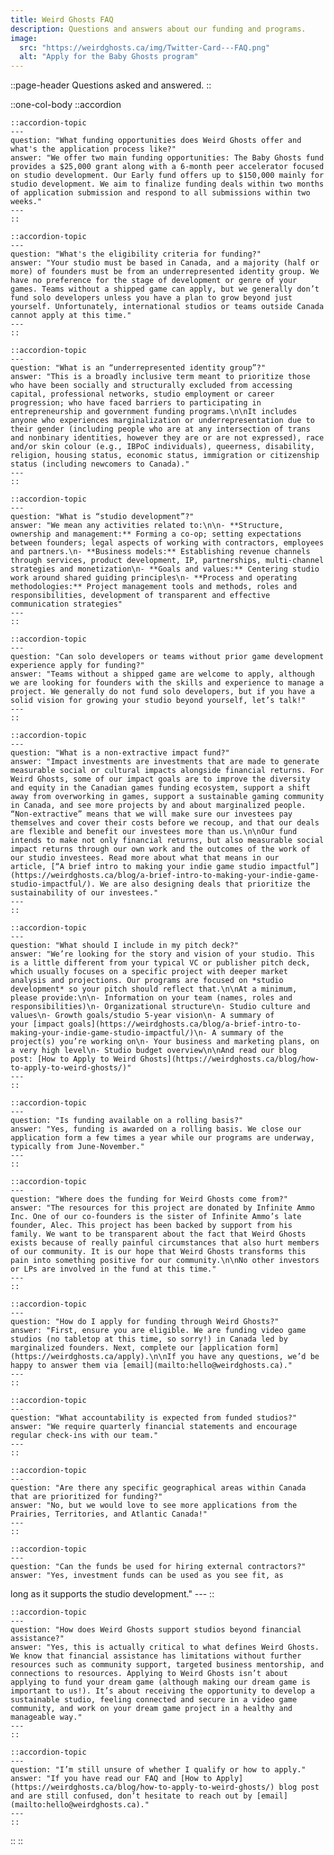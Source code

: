```yaml
---
title: Weird Ghosts FAQ
description: Questions and answers about our funding and programs.
image:
  src: "https://weirdghosts.ca/img/Twitter-Card---FAQ.png"
  alt: "Apply for the Baby Ghosts program"
---
```


::page-header
Questions asked and answered.
::

::one-col-body
  ::accordion

    ::accordion-topic
    ---
    question: "What funding opportunities does Weird Ghosts offer and what's the application process like?"
    answer: "We offer two main funding opportunities: The Baby Ghosts fund provides a $25,000 grant along with a 6-month peer accelerator focused on studio development. Our Early fund offers up to $150,000 mainly for studio development. We aim to finalize funding deals within two months of application submission and respond to all submissions within two weeks."
    ---
    ::

    ::accordion-topic
    ---
    question: "What's the eligibility criteria for funding?"
    answer: "Your studio must be based in Canada, and a majority (half or more) of founders must be from an underrepresented identity group. We have no preference for the stage of development or genre of your games. Teams without a shipped game can apply, but we generally don’t fund solo developers unless you have a plan to grow beyond just yourself. Unfortunately, international studios or teams outside Canada cannot apply at this time."
    ---
    ::

    ::accordion-topic
    ---
    question: "What is an “underrepresented identity group”?"
    answer: "This is a broadly inclusive term meant to prioritize those who have been socially and structurally excluded from accessing capital, professional networks, studio employment or career progression; who have faced barriers to participating in entrepreneurship and government funding programs.\n\nIt includes anyone who experiences marginalization or underrepresentation due to their gender (including people who are at any intersection of trans and nonbinary identities, however they are or are not expressed), race and/or skin colour (e.g., IBPoC individuals), queerness, disability, religion, housing status, economic status, immigration or citizenship status (including newcomers to Canada)."
    ---
    ::

    ::accordion-topic
    ---
    question: "What is “studio development”?"
    answer: "We mean any activities related to:\n\n- **Structure, ownership and management:** Forming a co-op; setting expectations between founders; legal aspects of working with contractors, employees and partners.\n- **Business models:** Establishing revenue channels through services, product development, IP, partnerships, multi-channel strategies and monetization\n- **Goals and values:** Centering studio work around shared guiding principles\n- **Process and operating methodologies:** Project management tools and methods, roles and responsibilities, development of transparent and effective communication strategies"
    ---
    ::

    ::accordion-topic
    ---
    question: "Can solo developers or teams without prior game development experience apply for funding?"
    answer: "Teams without a shipped game are welcome to apply, although we are looking for founders with the skills and experience to manage a project. We generally do not fund solo developers, but if you have a solid vision for growing your studio beyond yourself, let’s talk!"
    ---
    ::

    ::accordion-topic
    ---
    question: "What is a non-extractive impact fund?"
    answer: "Impact investments are investments that are made to generate measurable social or cultural impacts alongside financial returns. For Weird Ghosts, some of our impact goals are to improve the diversity and equity in the Canadian games funding ecosystem, support a shift away from overworking in games, support a sustainable gaming community in Canada, and see more projects by and about marginalized people. “Non-extractive” means that we will make sure our investees pay themselves and cover their costs before we recoup, and that our deals are flexible and benefit our investees more than us.\n\nOur fund intends to make not only financial returns, but also measurable social impact returns through our own work and the outcomes of the work of our studio investees. Read more about what that means in our article, [“A brief intro to making your indie game studio impactful”](https://weirdghosts.ca/blog/a-brief-intro-to-making-your-indie-game-studio-impactful/). We are also designing deals that prioritize the sustainability of our investees."
    ---
    ::

    ::accordion-topic
    ---
    question: "What should I include in my pitch deck?"
    answer: "We’re looking for the story and vision of your studio. This is a little different from your typical VC or publisher pitch deck, which usually focuses on a specific project with deeper market analysis and projections. Our programs are focused on *studio development* so your pitch should reflect that.\n\nAt a minimum, please provide:\n\n- Information on your team (names, roles and responsibilities)\n- Organizational structure\n- Studio culture and values\n- Growth goals/studio 5-year vision\n- A summary of your [impact goals](https://weirdghosts.ca/blog/a-brief-intro-to-making-your-indie-game-studio-impactful/)\n- A summary of the project(s) you’re working on\n- Your business and marketing plans, on a very high level\n- Studio budget overview\n\nAnd read our blog post: [How to Apply to Weird Ghosts](https://weirdghosts.ca/blog/how-to-apply-to-weird-ghosts/)"
    ---
    ::

    ::accordion-topic
    ---
    question: "Is funding available on a rolling basis?"
    answer: "Yes, funding is awarded on a rolling basis. We close our application form a few times a year while our programs are underway, typically from June-November."
    ---
    ::

    ::accordion-topic
    ---
    question: "Where does the funding for Weird Ghosts come from?"
    answer: "The resources for this project are donated by Infinite Ammo Inc. One of our co-founders is the sister of Infinite Ammo’s late founder, Alec. This project has been backed by support from his family. We want to be transparent about the fact that Weird Ghosts exists because of really painful circumstances that also hurt members of our community. It is our hope that Weird Ghosts transforms this pain into something positive for our community.\n\nNo other investors or LPs are involved in the fund at this time."
    ---
    ::

    ::accordion-topic
    ---
    question: "How do I apply for funding through Weird Ghosts?"
    answer: "First, ensure you are eligible. We are funding video game studios (no tabletop at this time, so sorry!) in Canada led by marginalized founders. Next, complete our [application form](https://weirdghosts.ca/apply).\n\nIf you have any questions, we’d be happy to answer them via [email](mailto:hello@weirdghosts.ca)."
    ---
    ::

    ::accordion-topic
    ---
    question: "What accountability is expected from funded studios?"
    answer: "We require quarterly financial statements and encourage regular check-ins with our team."
    ---
    ::

    ::accordion-topic
    ---
    question: "Are there any specific geographical areas within Canada that are prioritized for funding?"
    answer: "No, but we would love to see more applications from the Prairies, Territories, and Atlantic Canada!"
    ---
    ::

    ::accordion-topic
    ---
    question: "Can the funds be used for hiring external contractors?"
    answer: "Yes, investment funds can be used as you see fit, as

  long as it supports the studio development."
    ---
    ::

    ::accordion-topic
    ---
    question: "How does Weird Ghosts support studios beyond financial assistance?"
    answer: "Yes, this is actually critical to what defines Weird Ghosts. We know that financial assistance has limitations without further resources such as community support, targeted business mentorship, and connections to resources. Applying to Weird Ghosts isn’t about applying to fund your dream game (although making our dream game is important to us!). It’s about receiving the opportunity to develop a sustainable studio, feeling connected and secure in a video game community, and work on your dream game project in a healthy and manageable way."
    ---
    ::

    ::accordion-topic
    ---
    question: "I’m still unsure of whether I qualify or how to apply."
    answer: "If you have read our FAQ and [How to Apply](https://weirdghosts.ca/blog/how-to-apply-to-weird-ghosts/) blog post and are still confused, don’t hesitate to reach out by [email](mailto:hello@weirdghosts.ca)."
    ---
    ::

  ::
::